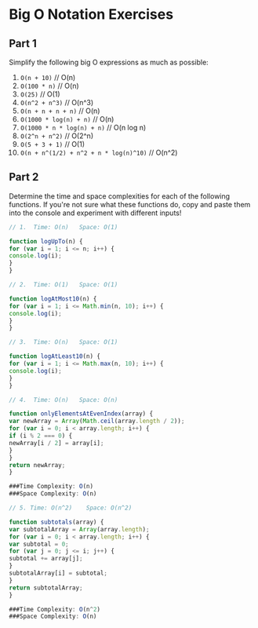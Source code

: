 # Big O Notation Exercises

## Part 1

Simplify the following big O expressions as much as possible:

1. `O(n + 10)`  //  O(n)
2. `O(100 * n)`  //  O(n)
3. `O(25)`  //  O(1)
4. `O(n^2 + n^3)`  //  O(n^3)
5. `O(n + n + n + n)`  //  O(n)
6. `O(1000 * log(n) + n)`  // O(n)
7. `O(1000 * n * log(n) + n)`  //  O(n log n)
8. `O(2^n + n^2)`  //  O(2^n)
9. `O(5 + 3 + 1)`  //  O(1)
10. `O(n + n^(1/2) + n^2 + n * log(n)^10)`  //  O(n^2)

## Part 2

Determine the time and space complexities for each of the following functions. If you're not sure what these functions do, copy and paste them into the console and experiment with different inputs!

```js
// 1.  Time: O(n)   Space: O(1)

function logUpTo(n) {
for (var i = 1; i <= n; i++) {
console.log(i);
}
}

// 2.  Time: O(1)   Space: O(1)

function logAtMost10(n) {
for (var i = 1; i <= Math.min(n, 10); i++) {
console.log(i);
}
}

// 3.  Time: O(n)   Space: O(1)

function logAtLeast10(n) {
for (var i = 1; i <= Math.max(n, 10); i++) {
console.log(i);
}
}

// 4.  Time: O(n)   Space: O(n)

function onlyElementsAtEvenIndex(array) {
var newArray = Array(Math.ceil(array.length / 2));
for (var i = 0; i < array.length; i++) {
if (i % 2 === 0) {
newArray[i / 2] = array[i];
}
}
return newArray;
}

###Time Complexity: O(n)
###Space Complexity: O(n)

// 5. Time: O(n^2)    Space: O(n^2)

function subtotals(array) {
var subtotalArray = Array(array.length);
for (var i = 0; i < array.length; i++) {
var subtotal = 0;
for (var j = 0; j <= i; j++) {
subtotal += array[j];
}
subtotalArray[i] = subtotal;
}
return subtotalArray;
}

###Time Complexity: O(n^2)
###Space Complexity: O(n)

```

```
